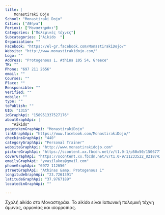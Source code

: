 ```yaml
---
title: |
    Monastiraki Dojo
School: "Monastiraki Dojo"
Cities: ["Αθήνα"]
Perioxi: ["Μοναστηράκι"]
Categories: ["Πολεμικές τέχνες"]
Subcategories: ["Aikido  "]
Organization: ""
Facebook: "https://el-gr.facebook.com/MonastirakiDojo/"
Website: "http://www.monastirakidojo.com/"
Logo: ""
Address: "Protogenous 1, Athina 105 54, Greece"
TK: ""
Phone: "697 211 2656"
email: ""
Courses: ""
Place: ""
Rensponsible: ""
Verified: ""
mobile: ""
type: ""
toPublish: ""
UID: "1315"
idGraphApi: "158951337527176"
aboutGraphApi: | 
   "Aikido"
pagetokenGraphApi: "MonastirakiDojo"
linkGraphApi: "https://www.facebook.com/MonastirakiDojo/"
checkinsGraphApi: "440"
categoryGraphApi: "Personal Trainer"
websiteGraphApi: "http://www.monastirakidojo.com"
pictureGraphApi: "https://scontent.xx.fbcdn.net/v/t1.0-1/p50x50/1506777_739486292807008_1080123027883731875_n.jpg?oh=4adf2d542ac7252a434e7c7b71a9a615&amp;oe=5B4C7A5C"
coverGraphApi: "https://scontent.xx.fbcdn.net/v/t1.0-9/11233522_821874337901536_4859612495591526967_n.jpg?oh=aa35b13e88d82350035e52f05726c3b5&amp;oe=5B37E1BF"
emailsGraphApi: "yvasilakos@gmail.com"
phoneGraphApi: "6972 112656"
streetGraphApi: "Athinas &amp; Protogenous 1"
longitudeGraphApi: "23.7261391"
latitudeGraphApi: "37.9767189"
locatedinGraphApi: ""

---
```


Σχολή aikido στο Μοναστηράκι. Το aikido είναι Ιαπωνική πολεμική τέχνη άμυνας, αρμονίας και ισορροπίας.

